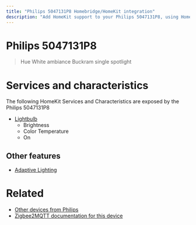 ```yaml
---
title: "Philips 5047131P8 Homebridge/HomeKit integration"
description: "Add HomeKit support to your Philips 5047131P8, using Homebridge, Zigbee2MQTT and homebridge-z2m."
---
```

<!---
This file has been GENERATED using src/docgen/docgen.ts
DO NOT EDIT THIS FILE MANUALLY!
-->
# Philips 5047131P8
> Hue White ambiance Buckram single spotlight


# Services and characteristics
The following HomeKit Services and Characteristics are exposed by
the Philips 5047131P8

* [Lightbulb](../../light.md)
  * Brightness
  * Color Temperature
  * On

## Other features
* [Adaptive Lighting](../../light.md)

# Related
* [Other devices from Philips](../index.md#philips)
* [Zigbee2MQTT documentation for this device](https://www.zigbee2mqtt.io/devices/5047131P8.html)